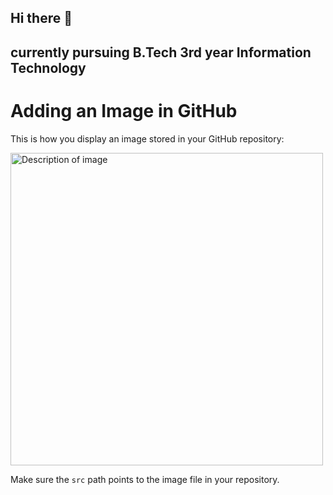 ## Hi there 👋

<!--
**malli743/malli743** is a ✨ _special_ ✨ repository because its `README.md` (this file) appears on your GitHub profile.

Here are some ideas to get you started:

- 🔭 I’m currently working on ...
- 🌱 I’m currently learning ...
- 👯 I’m looking to collaborate on ...
- 🤔 I’m looking for help with ...
- 💬 Ask me about ...
- 📫 How to reach me: ...
- 😄 Pronouns: ...
- ⚡ Fun fact: ...
-->
## currently pursuing B.Tech 3rd year Information Technology
<!DOCTYPE html>
<html lang="en">
<head>
    <meta charset="UTF-8">
    <meta name="viewport" content="width=device-width, initial-scale=1.0">
    <title>Image in GitHub</title>
</head>
<body>
    <h1>Adding an Image in GitHub</h1>
    <p>This is how you display an image stored in your GitHub repository:</p>
    <img src="https://tse2.mm.bing.net/th?id=OIP.wNGxHlTCsH9zU90WDouoDQHaFj&pid=Api&P=0&h=180" alt="Description of image" width="500">
    <p>Make sure the <code>src</code> path points to the image file in your repository.</p>
</body>
</html>

